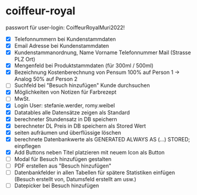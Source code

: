 # coiffeur-royal

passwort für user-login: CoiffeurRoyalMuri2022!

- [x] Telefonnummern bei Kundenstammdaten
- [x] Email Adresse bei Kundenstammdaten
- [x] Kundenstammanordnung, Name Vorname Telefonnummer Mail (Strasse PLZ Ort)
- [x] Mengenfeld bei Produktstammdaten (für 300ml / 500ml)
- [x] Bezeichnung Kostenberechnung von Pensum 100% auf Person 1 -> Analog 50% auf Person 2
- [ ] Suchfeld bei "Besuch hinzufügen" Kunde durchsuchen
- [x] Möglichkeiten von Notizen für Farbrezept
- [ ] MwSt. 
- [x] Login User: stefanie.werder, romy.weibel
- [x] Datatables alle Datensätze zeigen als Standard
- [x] berechneter Stundensatz in DB speichern
- [x] berechneter DL Preis in DB speichern als Stored Wert
- [x] seiten aufräumen und überflüssige löschen
- [x] berechnete Datenbankwerte als GENERATED ALWAYS AS (...) STORED; einpflegen
- [x] Add Buttons neben Titel platzieren mit neuem Icon als Button
- [ ] Modal für Besuch hinzufügen gestalten
- [ ] PDF erstellen aus "Besuch hinzufügen"
- [ ] Datenbankfelder in allen Tabellen für spätere Statistiken einfügen (Besuch erstellt von, Datumsfeld erstellt am usw.)
- [ ] Datepicker bei Besuch hinzufügen
